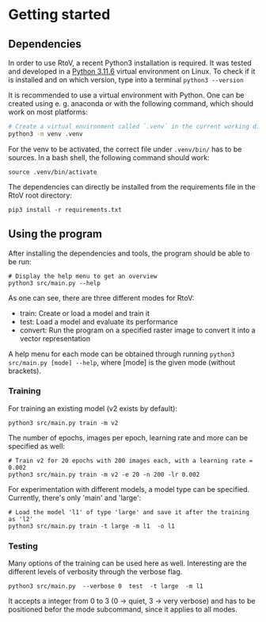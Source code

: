 # Getting started


## Dependencies

In order to use RtoV, a recent Python3 installation is required. It was tested and developed in a [Python 3.11.6](https://www.python.org/downloads/release/python-3116) virtual environment on Linux.
To check if it is installed and on which version, type into a terminal `python3 --version`

It is recommended to use a virtual environment with Python. One can be created using e. g. anaconda or with the following command, which should work on most platforms:
```bash
# Create a virtual environment called `.venv` in the current working directory
python3 -m venv .venv
```

For the venv to be activated, the correct file under `.venv/bin/` has to be sources. In a bash shell, the following command should work:
```
source .venv/bin/activate
```

The dependencies can directly be installed from the requirements file in the RtoV root directory:
```
pip3 install -r requirements.txt
```

## Using the program

After installing the dependencies and tools, the program should be able to be run:
```
# Display the help menu to get an overview
python3 src/main.py --help
```

As one can see, there are three different modes for RtoV:
- train: Create or load a model and train it
- test: Load a model and evaluate its performance
- convert: Run the program on a specified raster image to convert it into a vector representation

A help menu for each mode can be obtained through running `python3 src/main.py [mode] --help`, where [mode] is the given mode (without brackets).


### Training

For training an existing model (v2 exists by default):
```
python3 src/main.py train -m v2
```

The number of epochs, images per epoch, learning rate and more can be specified as well:
```
# Train v2 for 20 epochs with 200 images each, with a learning rate = 0.002
python3 src/main.py train -m v2 -e 20 -n 200 -lr 0.002
```

For experimentation with different models, a model type can be specified. Currently, there's only 'main' and 'large':
```
# Load the model 'l1' of type 'large' and save it after the training as 'l2'
python3 src/main.py train -t large -m l1  -o l1
```


### Testing

Many options of the training can be used here as well. Interesting are the different levels of verbosity through the verbose flag.
```
python3 src/main.py  --verbose 0  test  -t large  -m l1
```

It accepts a integer from 0 to 3 (0 -> quiet, 3 -> very verbose) and has to be positioned befor the mode subcommand, since it applies to all modes.





